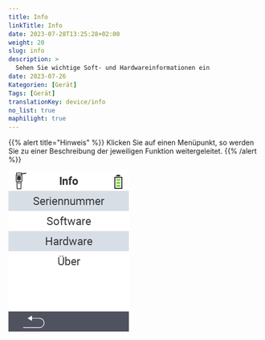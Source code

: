 ```yaml
---
title: Info
linkTitle: Info
date: 2023-07-28T13:25:28+02:00
weight: 20
slug: info
description: >
  Sehen Sie wichtige Soft- und Hardwareinformationen ein
date: 2023-07-26
Kategorien: [Gerät]
Tags: [Gerät]
translationKey: device/info
no_list: true
maphilight: true
---
```

{{% alert title="Hinweis" %}}
Klicken Sie auf einen Menüpunkt, so werden Sie zu einer Beschreibung der jeweiligen Funktion weitergeleitet.
{{% /alert %}}

<img src="bilder/menu.png" alt="VitalControl Info" title="Info" usemap="#workmap" class="maphilight" />

<map name="workmap">
  <area shape="rect" coords="2,40,238,80" alt="Seriennummer" title="Um die Seriennummer ihres Gerätes abzurufen klicken Sie hier&#10;Mausklick: zur Dokumentation" href="/docs/geraet/info/seriennummer-abrufen/">
  <area shape="rect" coords="2,80,238,120" alt="Software" title="Die Anleitung zur Einsicht ihrer Softwareversion finden Sie hier&#10;Mausklick: zur Dokumentation" href="/docs/firmware/versionen/">
  <area shape="rect" coords="2,120,238,160" alt="Hardware" title="Um die Hardwareinformationen ihres Gerätes abzurufen klicken Sie hier&#10;Mausklick: zur Dokumentation" href="/docs/geraet/info/hardware/">
  <area shape="rect" coords="2,160,238,200" alt="Über" title="Rufen Sie Herstellerinformationen ab&#10;Mausklick: zur Dokumentation" href="/docs/geraet/info/ueber/">
</map>
